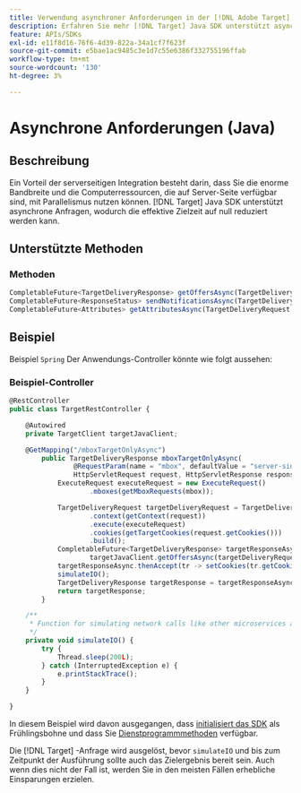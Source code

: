 ```yaml
---
title: Verwendung asynchroner Anforderungen in der [!DNL Adobe Target] Java-SDK
description: Erfahren Sie mehr [!DNL Target] Java SDK unterstützt asynchrone Anfragen, wodurch die effektive Zielzeit auf null reduziert werden kann.
feature: APIs/SDKs
exl-id: e11f8d16-76f6-4d39-822a-34a1cf7f623f
source-git-commit: e5bae1ac9485c3e1d7c55e6386f332755196ffab
workflow-type: tm+mt
source-wordcount: '130'
ht-degree: 3%

---
```


# Asynchrone Anforderungen (Java)

## Beschreibung

Ein Vorteil der serverseitigen Integration besteht darin, dass Sie die enorme Bandbreite und die Computerressourcen, die auf Server-Seite verfügbar sind, mit Parallelismus nutzen können. [!DNL Target] Java SDK unterstützt asynchrone Anfragen, wodurch die effektive Zielzeit auf null reduziert werden kann.

## Unterstützte Methoden

### Methoden

```javascript {line-numbers="true"}
CompletableFuture<TargetDeliveryResponse> getOffersAsync(TargetDeliveryRequest request);
CompletableFuture<ResponseStatus> sendNotificationsAsync(TargetDeliveryRequest request);
CompletableFuture<Attributes> getAttributesAsync(TargetDeliveryRequest targetRequest, String ...mboxes);
```

## Beispiel

Beispiel `Spring` Der Anwendungs-Controller könnte wie folgt aussehen:

### Beispiel-Controller

```javascript {line-numbers="true"}
@RestController
public class TargetRestController {

    @Autowired
    private TargetClient targetJavaClient;

    @GetMapping("/mboxTargetOnlyAsync")
        public TargetDeliveryResponse mboxTargetOnlyAsync(
                @RequestParam(name = "mbox", defaultValue = "server-side-mbox") String mbox,
                HttpServletRequest request, HttpServletResponse response) {
            ExecuteRequest executeRequest = new ExecuteRequest()
                    .mboxes(getMboxRequests(mbox));

            TargetDeliveryRequest targetDeliveryRequest = TargetDeliveryRequest.builder()
                    .context(getContext(request))
                    .execute(executeRequest)
                    .cookies(getTargetCookies(request.getCookies()))
                    .build();
            CompletableFuture<TargetDeliveryResponse> targetResponseAsync =
                    targetJavaClient.getOffersAsync(targetDeliveryRequest);
            targetResponseAsync.thenAccept(tr -> setCookies(tr.getCookies(), response));
            simulateIO();
            TargetDeliveryResponse targetResponse = targetResponseAsync.join();
            return targetResponse;
        }

    /**
     * Function for simulating network calls like other microservices and database calls
     */
    private void simulateIO() {
        try {
            Thread.sleep(200L);
        } catch (InterruptedException e) {
            e.printStackTrace();
        }
    }

}
```

In diesem Beispiel wird davon ausgegangen, dass [initialisiert das SDK](initialize-sdk.md) als Frühlingsbohne und dass Sie [Dienstprogrammmethoden](utility-methods.md) verfügbar.

Die [!DNL Target] -Anfrage wird ausgelöst, bevor `simulateIO` und bis zum Zeitpunkt der Ausführung sollte auch das Zielergebnis bereit sein. Auch wenn dies nicht der Fall ist, werden Sie in den meisten Fällen erhebliche Einsparungen erzielen.
